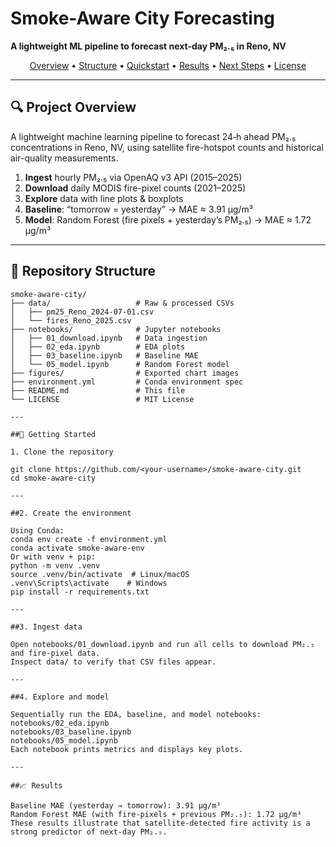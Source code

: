 <p align="center">
  <!-- Optional: include a project logo here -->
  <!-- <img src="./figures/logo.png" alt="Logo" width="120"/> -->
  <h1>Smoke-Aware City Forecasting</h1>
  <strong>A lightweight ML pipeline to forecast next-day PM₂.₅ in Reno, NV</strong>
</p>

<p align="center">
  <a href="#-project-overview">Overview</a> •
  <a href="#-repository-structure">Structure</a> •
  <a href="#%EF%B8%8F-quickstart">Quickstart</a> •
  <a href="#%F0%9F%93%88-results">Results</a> •
  <a href="#%F0%9F%94%A7-next-steps">Next Steps</a> •
  <a href="#%F0%9F%93%84-license">License</a>
</p>

---

## 🔍 Project Overview

A lightweight machine learning pipeline to forecast 24‑h ahead PM₂.₅ concentrations in Reno, NV, 
using satellite fire-hotspot counts and historical air-quality measurements.

1. **Ingest** hourly PM₂.₅ via OpenAQ v3 API (2015–2025)  
2. **Download** daily MODIS fire-pixel counts (2021–2025)  
3. **Explore** data with line plots & boxplots  
4. **Baseline**: “tomorrow = yesterday” → MAE ≈ 3.91 µg/m³  
5. **Model**: Random Forest (fire pixels + yesterday’s PM₂.₅) → MAE ≈ 1.72 µg/m³  

---

## 📂 Repository Structure

```text
smoke-aware-city/
├── data/                   # Raw & processed CSVs
│   ├── pm25_Reno_2024-07-01.csv
│   └── fires_Reno_2025.csv
├── notebooks/              # Jupyter notebooks
│   ├── 01_download.ipynb   # Data ingestion
│   ├── 02_eda.ipynb        # EDA plots
│   ├── 03_baseline.ipynb   # Baseline MAE
│   └── 05_model.ipynb      # Random Forest model
├── figures/                # Exported chart images
├── environment.yml         # Conda environment spec
├── README.md               # This file
└── LICENSE                 # MIT License

---

##🚀 Getting Started

1. Clone the repository

git clone https://github.com/<your-username>/smoke-aware-city.git
cd smoke-aware-city

---

##2. Create the environment

Using Conda:
conda env create -f environment.yml
conda activate smoke-aware-env
Or with venv + pip:
python -m venv .venv
source .venv/bin/activate  # Linux/macOS
.venv\Scripts\activate    # Windows
pip install -r requirements.txt

---

##3. Ingest data

Open notebooks/01_download.ipynb and run all cells to download PM₂.₅ and fire-pixel data.
Inspect data/ to verify that CSV files appear.

---

##4. Explore and model

Sequentially run the EDA, baseline, and model notebooks:
notebooks/02_eda.ipynb
notebooks/03_baseline.ipynb
notebooks/05_model.ipynb
Each notebook prints metrics and displays key plots.

---

##📈 Results

Baseline MAE (yesterday → tomorrow): 3.91 µg/m³
Random Forest MAE (with fire-pixels + previous PM₂.₅): 1.72 µg/m³
These results illustrate that satellite-detected fire activity is a strong predictor of next-day PM₂.₅.

